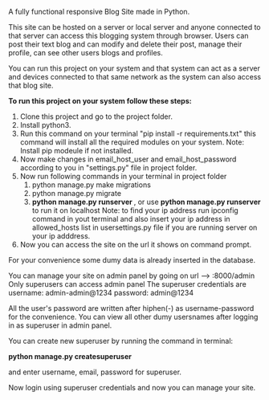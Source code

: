 A fully functional responsive Blog Site made in Python.

This site can be hosted on a server or local server and anyone connected to that server can access this blogging system through browser.
Users can post their text blog and can modify and delete their post, manage their profile, can see other users blogs and profiles.

You can run this project on your system and that system can act as a server and devices connected to that same network as the system can also access that blog site.


**To run this project on your system follow these steps:**

1. Clone this project and go to the project folder.
2. Install python3.
3. Run this command on your terminal "pip install -r requirements.txt" this command will install all the required modules on your system.
   Note: Install pip modeule if not installed.
4. Now make changes in email_host_user and email_host_password according to you in "settings.py" file in project folder.
5. Now run following commands in your terminal in project folder
   1. python manage.py make migrations
   2. python manage.py migrate
   3. **python manage.py runserver <your-ip-address>**, or use **python manage.py runserver** to run it on localhost
   Note: to find your ip address run ipconfig command in yout terminal and also insert your ip address in allowed_hosts list in usersettings.py file if you are running server on your ip adddress.
6. Now you can access the site on the url it shows on command prompt.



For your convenience some dumy data is already inserted in the database.

You can manage your site on admin panel by going on url -->  <site-url>:8000/admin
Only superusers can access admin panel
The superuser credentials are
username: admin-admin@1234
password: admin@1234

All the user's password are written after hiphen(-) as username-password for the convenience.
You can view all other dumy usersnames after logging in as superuser in admin panel.

You can create new superuser by running the command in terminal:

**python manage.py createsuperuser**

and enter username, email, password for superuser.


Now login using superuser credentials and now you can manage your site.
